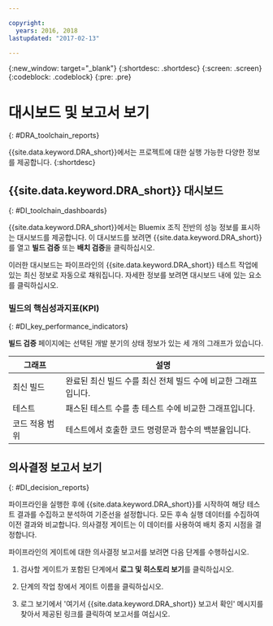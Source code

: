 ```yaml
---

copyright:
  years: 2016, 2018
lastupdated: "2017-02-13"

---
```


{:new_window: target="_blank"}
{:shortdesc: .shortdesc}
{:screen: .screen}
{:codeblock: .codeblock}
{:pre: .pre}

# 대시보드 및 보고서 보기
{: #DRA_toolchain_reports}

{{site.data.keyword.DRA_short}}에서는 프로젝트에 대한 실행 가능한 다양한 정보를 제공합니다.
{:shortdesc}

## {{site.data.keyword.DRA_short}} 대시보드    
{: #DI_toolchain_dashboards}

{{site.data.keyword.DRA_short}}에서는 Bluemix 조직 전반의 성능 정보를 표시하는 대시보드를 제공합니다. 이 대시보드를 보려면 {{site.data.keyword.DRA_short}}를 열고 **빌드 검증** 또는 **배치 검증**을 클릭하십시오.

이러한 대시보드는 파이프라인의 {{site.data.keyword.DRA_short}} 테스트 작업에 있는 최신 정보로 자동으로 채워집니다. 자세한 정보를 보려면 대시보드 내에 있는 요소를 클릭하십시오.

### 빌드의 핵심성과지표(KPI)    
{: #DI_key_performance_indicators}

**빌드 검증** 페이지에는 선택된 개발 분기의 상태 정보가 있는 세 개의 그래프가 있습니다.

<table>
<thead>
<tr>
<th>그래프</th>
<th>설명</th>
</tr>
</thead>

<tbody>
<tr>
<td>최신 빌드</td>
<td>완료된 최신 빌드 수를 최신 전체 빌드 수에 비교한 그래프입니다.</td>
</tr>
<tr>
<td>테스트</td>
<td>패스된 테스트 수를 총 테스트 수에 비교한 그래프입니다.</td>
</tr>
<tr>
<td>코드 적용 범위</td>
<td>테스트에서 호출한 코드 명령문과 함수의 백분율입니다.</td>
</tr>
</tbody></table>

## 의사결정 보고서 보기    
{: #DI_decision_reports}

파이프라인을 실행한 후에 {{site.data.keyword.DRA_short}}를 시작하여 해당 테스트 결과를 수집하고 분석하여 기준선을 설정합니다. 모든 후속 실행 데이터를 수집하여 이전 결과와 비교합니다. 의사결정 게이트는 이 데이터를 사용하여 배치 중지 시점을 결정합니다. 

파이프라인의 게이트에 대한 의사결정 보고서를 보려면 다음 단계를 수행하십시오.

   1. 검사할 게이트가 포함된 단계에서 **로그 및 히스토리 보기**를 클릭하십시오.

   2. 단계의 작업 창에서 게이트 이름을 클릭하십시오.

   3. 로그 보기에서 '여기서 {{site.data.keyword.DRA_short}} 보고서 확인' 메시지를 찾아서 제공된 링크를 클릭하여 보고서를 여십시오.
